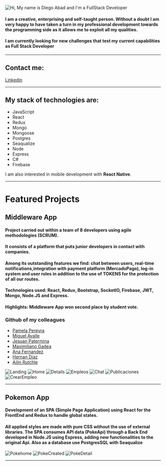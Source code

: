 ![Hi, My name is Diego Abad and I'm a FullStack Developer](./Banner.png)

#### I am a creative, enterprising and self-taught person. Without a doubt I am very happy to have taken a turn in my professional development towards the programming side as it allows me to exploit all my qualities.

#### I am currently looking for new challenges that test my current capabilities as **Full Stack Developer**

---

## Contact me:

[Linkedin](https://www.linkedin.com/in/diegoabad-fullstack/)

---

## My stack of technologies are:

- JavaScript
- React
- Redux
- Mongo
- Mongoose
- Postgres
- Seaqualize
- Node
- Express
- C#
- Firebase

I am also interested in mobile development with **React Native**.

---

# Featured Projects

## Middleware App

#### Project carried out within a team of 8 developers using agile methodologies (SCRUM).

#### It consists of a platform that puts junior developers in contact with companies.

#### Among its outstanding features we find: chat between users, real-time notifications,integration with payment platform (MercadoPago), log-in system and user roles in addition to the use of TOKENS for the protection of all our routes.

#### Technologies used: React, Redux, Bootstrap, SocketIO, Firebase, JWT, Mongo, Node.JS and Express.

#### Highlights: Middleware App won second place by student vote.

### Github of my colleagues

- <a href="https://github.com/sritapam" target="_blank">Pamela Pereyra</a>
- <a href="https://github.com/Miguegithub78" target="_blank">Miguel Avalle</a>
- <a href="https://github.com/jesuanp" target="_blank">Jesuan Patermina</a>
- <a href="https://github.com/maxigadea" target="_blank">Maximiliano Gadea</a>
- <a href="https://github.com/anaangelicaf" target="_blank">Ana Fernandez</a>
- <a href="https://github.com/hernandiazz9" target="_blank">Hernan Diaz</a>
- <a href="https://github.com/Ailin09" target="_blank">Ailín Rutchle</a>

<img src="./Middle/Landing.png " alt="Landing"   />
<img src="./Middle/Home.png " alt="Home"  />
<img src="./Middle/Details.png " alt="Details"   />
<img src="./Middle/Empleos.png " alt="Empleos"   />
<img src="./Middle/Chat.png " alt="Chat"   />
<img src="./Middle/Publicaciones.png " alt="Publicaciones"   />
<img src="./Middle/CrearEmpleo.png " alt="CrearEmpleo"   />

---

## Pokemon App

#### Development of an SPA (Simple Page Application) using React for the FrontEnd and Redux to handle global states.

#### All applied styles are made with pure CSS without the use of external libraries. The SPA consumes API data (PokeApi) through a Back End developed in Node.JS using Express, adding new functionalities to the original Api. Also as a database use PostgresSQL with Seaqualize

<img src="./Poke/PokeHome.png " alt="Pokehome"  />
<img src="./Poke/PokeCreated.png " alt="PokeCreated"  />
<img src="./Poke/PokeDetail.png" alt="PokeDetail"  />

---

